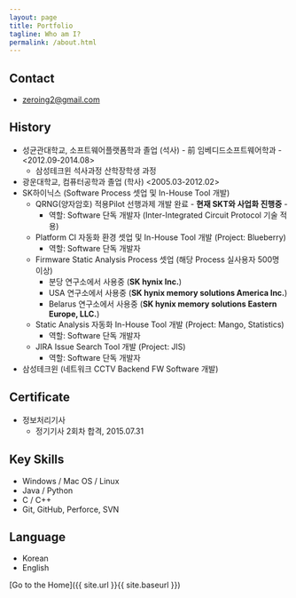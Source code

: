 ```yaml
---
layout: page
title: Portfolio
tagline: Who am I?
permalink: /about.html
---
```


## Contact
+ <zeroing2@gmail.com>

## History
+ 성균관대학교, 소프트웨어플랫폼학과 졸업 (석사) - 前 임베디드소프트웨어학과 - <2012.09-2014.08>
  + 삼성테크윈 석사과정 산학장학생 과정
+ 광운대학교, 컴퓨터공학과 졸업 (학사) <2005.03-2012.02>
+ SK하이닉스 (Software Process 셋업 및 In-House Tool 개발)
  + QRNG(양자암호) 적용Pilot 선행과제 개발 완료 - **현재 SKT와 사업화 진행중** -
    + 역할: Software 단독 개발자 (Inter-Integrated Circuit Protocol 기술 적용)
  + Platform CI 자동화 환경 셋업 및 In-House Tool 개발 (Project: Blueberry)
    + 역할: Software 단독 개발자
  + Firmware Static Analysis Process 셋업 (해당 Process 실사용자 500명 이상)
    + 분당 연구소에서 사용중 (**SK hynix Inc.**)
    + USA 연구소에서 사용중 (**SK hynix memory solutions America Inc.**)
    + Belarus 연구소에서 사용중 (**SK hynix memory solutions Eastern Europe, LLC.**)
  + Static Analysis 자동화 In-House Tool 개발 (Project: Mango, Statistics)
    + 역할: Software 단독 개발자
  + JIRA Issue Search Tool 개발 (Project: JIS)
    + 역할: Software 단독 개발자
+ 삼성테크윈 (네트워크 CCTV Backend FW Software 개발)

## Certificate

+ 정보처리기사
  + 정기기사 2회차 합격, 2015.07.31

## Key Skills
+ Windows / Mac OS / Linux
+ Java / Python
+ C / C++
+ Git, GitHub, Perforce, SVN

## Language
+ Korean
+ English

[Go to the Home]({{ site.url }}{{ site.baseurl }})
